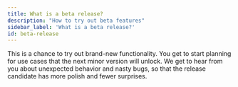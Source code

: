 ```yaml
---
title: What is a beta release?
description: "How to try out beta features"
sidebar_label: 'What is a beta release?'
id: beta-release
---
```

This is a chance to try out brand-new functionality. You get to start planning for use cases that the next minor version will unlock. We get to hear from you about unexpected behavior and nasty bugs, so that the release candidate has more polish and fewer surprises.
